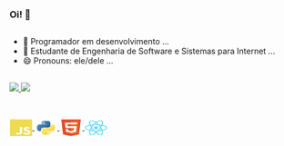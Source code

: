 ### Oi! 👋

##

- 🔭 Programador em desenvolvimento ...
- 🌱 Estudante de Engenharia de Software e Sistemas para Internet ...
- 😄 Pronouns: ele/dele ...

##
<div>
  <a href="https://github.com/RonaldoFidelis/github-readme-stats">
  <img width="48%" src="https://github-readme-stats.vercel.app/api?username=RonaldoFidelis"/>
  <img width="48%" src="https://github-readme-stats.vercel.app/api/top-langs/?username=RonaldoFidelis&langs_count=8]"/> 
<div/>
  
##
  
<div style="display: inline_block"><br>
  <img align="center" alt="Ronaldo-Js" height="30" width="40" src="https://raw.githubusercontent.com/devicons/devicon/master/icons/javascript/javascript-plain.svg">
  <img align="center" alt="Ronaldo-Python" height="30" width="40" src="https://raw.githubusercontent.com/devicons/devicon/master/icons/python/python-original.svg">
  <img align="center" alt="Ronaldo-HTML" height="30" width="40" src="https://raw.githubusercontent.com/devicons/devicon/master/icons/html5/html5-original.svg">
  <img align="center" alt="Ronaldo-React" height="30" width="40" src="https://raw.githubusercontent.com/devicons/devicon/master/icons/react/react-original.svg">
</div>
